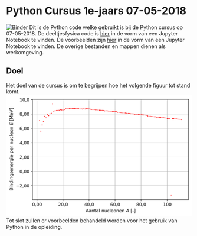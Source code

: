 # Python Cursus 1e-jaars 07-05-2018
[![Binder](https://mybinder.org/badge.svg)](https://mybinder.org/v2/gh/Studievereniging-Angstrom/Python-Cursus-1e-jaars-07-05-2018/master?urlpath=https%3A%2F%2Fgithub.com%2FStudievereniging-Angstrom%2FPython-Cursus-1e-jaars-07-05-2018%2Fblob%2Fmaster%2FDeeltjesfysica.ipynb)
Dit is de Python code welke gebruikt is bij de Python cursus op 07-05-2018.
De deeltjesfysica code is [hier](deeltjesfysica/deeltjesfysica.ipynb) in de vorm van een Jupyter Notebook te vinden. De voorbeelden zijn [hier](voorbeelden/voorbeelden.ipynb) in de vorm van een Jupyter Notebook te vinden.
De overige bestanden en mappen dienen als werkomgeving.

## Doel
Het doel van de cursus is om te begrijpen hoe het volgende figuur tot stand komt.
![alt text](deeltjesfysica/figuren/bindingsenergie_per_nucleon.png)
Tot slot zullen er voorbeelden behandeld worden voor het gebruik van Python in de opleiding.